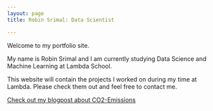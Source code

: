 ```yaml
---
layout: page
title: Robin Srimal: Data Scientist

---
```


Welcome to my portfolio site.

My name is Robin Srimal and I am currently studying Data Science and Machine Learning at Lambda School. 

This website will contain the projects I worked on during my time at Lambda. Please check them out and 
feel free to contact me.

[Check out my blogpost about CO2-Emissions]("https://medium.com/@robin.srimal/co2-emissions-west-to-east-d88c7a37eccd")



